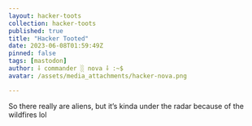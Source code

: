 ```yaml
---
layout: hacker-toots
collection: hacker-toots
published: true
title: "Hacker Tooted"
date: 2023-06-08T01:59:49Z
pinned: false
tags: [mastodon]
author: ⸸ commander ░ nova ⸸ :~$
avatar: /assets/media_attachments/hacker-nova.png

---
```


<p>So there really are aliens, but it’s kinda under the radar because of the wildfires lol</p>


